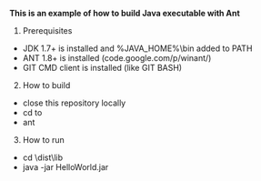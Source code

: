 **This is an example of how to build Java executable with Ant**

1. Prerequisites
* JDK 1.7+ is installed and %JAVA_HOME%\bin added to PATH
* ANT 1.8+ is installed (code.google.com/p/winant/)
* GIT CMD client is installed (like GIT BASH)

2. How to build
* close this repository locally 
* cd to <repository dir>
* ant

3. How to run 
* cd \dist\lib
* java -jar HelloWorld<YYYYMMDD>.jar

